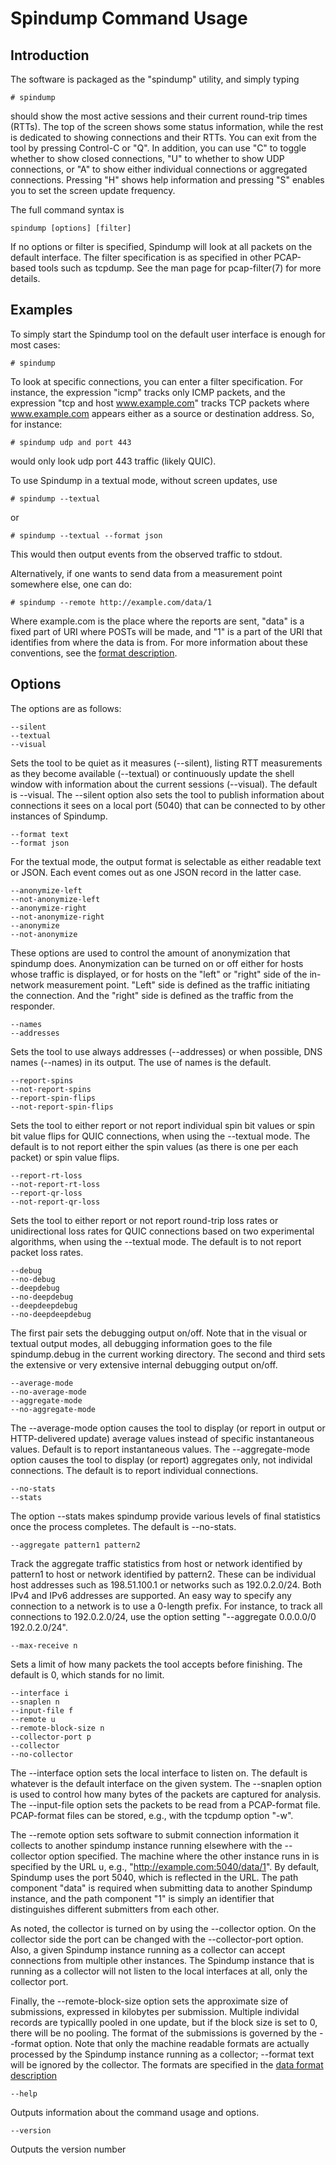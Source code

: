 # Spindump Command Usage

## Introduction

The software is packaged as the "spindump" utility, and simply typing

    # spindump 
 
should show the most active sessions and their current round-trip times (RTTs). The top of the screen shows some status information, while the rest is dedicated to showing connections and their RTTs. You can exit from the tool by pressing Control-C or "Q". In addition, you can use "C" to toggle whether to show closed connections, "U" to whether to show UDP connections, or "A" to show either individual connections or aggregated connections. Pressing "H" shows help information and pressing "S" enables you to set the screen update frequency.

The full command syntax is

    spindump [options] [filter]

If no options or filter is specified, Spindump will look at all packets on the default interface. The filter specification is as specified in other PCAP-based tools such as tcpdump. See the man page for pcap-filter(7) for more details.

## Examples

To simply start the Spindump tool on the default user interface is enough for most cases:

    # spindump 

To look at specific connections, you can enter a filter specification. For instance, the expression "icmp" tracks only ICMP packets, and the expression "tcp and host www.example.com" tracks TCP packets where www.example.com appears either as a source or destination address. So, for instance:

    # spindump udp and port 443

would only look udp port 443 traffic (likely QUIC).

To use Spindump in a textual mode, without screen updates, use

    # spindump --textual

or

    # spindump --textual --format json 

This would then output events from the observed traffic to stdout.

Alternatively, if one wants to send data from a measurement point somewhere else, one can do:

    # spindump --remote http://example.com/data/1

Where example.com is the place where the reports are sent, "data" is a fixed part of URI where POSTs will be made, and "1" is a part of the URI that identifies from where the data is from. For more information about these conventions, see the [format description](https://github.com/EricssonResearch/spindump/blob/master/Format.md).

## Options

The options are as follows:

    --silent
    --textual
    --visual

Sets the tool to be quiet as it measures (--silent), listing RTT measurements as they become available (--textual) or continuously update the shell window with information about the current sessions (--visual). The default is --visual. The --silent option also sets the tool to publish information about connections it sees on a local port (5040) that can be connected to by other instances of Spindump.

    --format text
    --format json

For the textual mode, the output format is selectable as either readable text or JSON. Each event comes out as one JSON record in the latter case.

    --anonymize-left
    --not-anonymize-left
    --anonymize-right
    --not-anonymize-right
    --anonymize
	--not-anonymize

These options are used to control the amount of anonymization that spindump does. Anonymization can be turned on or off either for hosts whose traffic is displayed, or for hosts on the "left" or "right" side of the in-network measurement point. "Left" side is defined as the traffic initiating the connection. And the "right" side is defined as the traffic from the responder.

    --names
    --addresses

Sets the tool to use always addresses (--addresses) or when possible, DNS names (--names) in its output. The use of names is the default.

    --report-spins
    --not-report-spins
    --report-spin-flips
    --not-report-spin-flips

Sets the tool to either report or not report individual spin bit values or spin bit value flips for QUIC connections, when using the --textual mode. The default is to not report either the spin values (as there is one per each packet) or spin value flips.

    --report-rt-loss
    --not-report-rt-loss
    --report-qr-loss
    --not-report-qr-loss

Sets the tool to either report or not report round-trip loss rates or unidirectional loss rates for QUIC connections based on two experimental algorithms, when using the --textual mode. The default is to not report packet loss rates.

    --debug
    --no-debug
    --deepdebug
    --no-deepdebug
    --deepdeepdebug
    --no-deepdeepdebug

The first pair sets the debugging output on/off. Note that in the visual or textual output modes, all debugging information goes to the file spindump.debug in the current working directory. The second and third sets the extensive or very extensive internal debugging output on/off.

    --average-mode
    --no-average-mode
    --aggregate-mode 
    --no-aggregate-mode 

The --average-mode option causes the tool to display (or report in output or HTTP-delivered update) average values instead of specific instantaneous values. Default is to report instantaneous values. The  --aggregate-mode option causes the tool to display (or report) aggregates only, not individal connections. The default is to report individual connections.

    --no-stats
    --stats

The option --stats makes spindump provide various levels of final statistics once the process completes. The default is --no-stats.

    --aggregate pattern1 pattern2

Track the aggregate traffic statistics from host or network identified by pattern1 to host or network identified by pattern2. These can be individual host addresses such as 198.51.100.1 or networks such as 192.0.2.0/24. Both IPv4 and IPv6 addresses are supported. An easy way to specify any connection to a network is to use a 0-length prefix. For instance, to track all connections to 192.0.2.0/24, use the option setting "--aggregate 0.0.0.0/0 192.0.2.0/24".

    --max-receive n

Sets a limit of how many packets the tool accepts before finishing. The default is 0, which stands for no limit.

    --interface i
    --snaplen n
    --input-file f
    --remote u
	--remote-block-size n
	--collector-port p
	--collector 
	--no-collector 

The --interface option sets the local interface to listen on. The default is whatever is the default interface on the given system. The --snaplen option is used to control how many bytes of the packets are captured for analysis. The --input-file option sets the packets to be read from a PCAP-format file. PCAP-format files can be stored, e.g., with the tcpdump option "-w".

The --remote option sets software to submit connection information it collects to another spindump instance running elsewhere with the --collector option specified. The machine where the other instance runs in is specified by the URL u, e.g., "http://example.com:5040/data/1". By default, Spindump uses the port 5040, which is reflected in the URL. The path component "data" is required when submitting data to another Spindump instance, and the path component "1" is simply an identifier that distinguishes different submitters from each other.

As noted, the collector is turned on by using the --collector option. On the collector side the port can be changed with the --collector-port option. Also, a given Spindump instance running as a collector can accept connections from multiple other instances. The Spindump instance that is running as a collector will not listen to the local interfaces at all, only the collector port.

Finally, the --remote-block-size option sets the approximate size of submissions, expressed in kilobytes per submission. Multiple individal records are typicallly pooled in one update, but if the block size is set to 0, there will be no pooling. The format of the submissions is governed by the --format option.  Note that only the machine readable formats are actually processed by the Spindump instance running as a collector; --format text will be ignored by the collector. The formats are specified in the [data format description](https://github.com/EricssonResearch/spindump/blob/master/Format.md)

    --help

Outputs information about the command usage and options.

    --version

Outputs the version number
